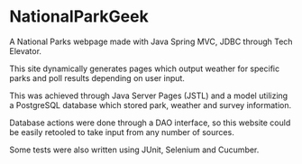 # NationalParkGeek
A National Parks webpage made with Java Spring MVC, JDBC through Tech Elevator.

This site dynamically generates pages which output weather for specific parks and poll results depending on user input.

This was achieved through Java Server Pages (JSTL) and a model utilizing a PostgreSQL database which stored park, weather and survey information.

Database actions were done through a DAO interface, so this website could be easily retooled to take input from any number of sources.

Some tests were also written using JUnit, Selenium and Cucumber.
